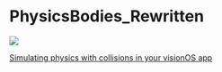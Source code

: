 # PhysicsBodies_Rewritten

![](image.png)

[Simulating physics with collisions in your visionOS app](https://developer.apple.com/documentation/realitykit/simulating-physics-with-collisions-in-your-visionos-app)
